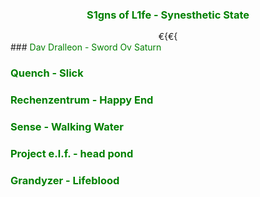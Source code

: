 ### <center><a href="https://www.youtube.com/watch?v=QMV3A65PTG0" style="color: green; text-decoration: none;">S1gns of L1fe - Synesthetic State</a></center>
<center> €{€{</center>
### <a href="https://www.youtube.com/watch?v=HhmHj1Wn5s4" style="color: green; text-decoration: none;">Dav Dralleon - Sword Ov Saturn</a>

### <a href="https://www.youtube.com/watch?v=Q13-FiOJvFk" style="color: green; text-decoration: none;">Quench - Slick</a>

### <a href="https://www.youtube.com/watch?v=Jydilwi-ric" style="color: green; text-decoration: none;">Rechenzentrum - Happy End</a>

### <a href="https://www.youtube.com/watch?v=w9sSkEWbopA" style="color: green; text-decoration: none;">Sense - Walking Water</a>

### <a href="https://www.youtube.com/watch?v=YGCLUFllkjw" style="color: green; text-decoration: none;">Project e.l.f. - head pond</a>

### <a href="https://www.youtube.com/watch?v=yH1kp0A_LzQ" style="color: green; text-decoration: none;">Grandyzer - Lifeblood</a>